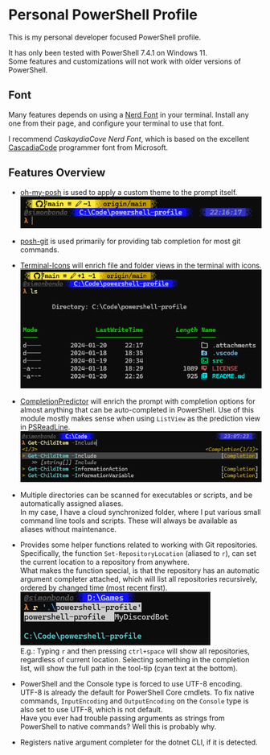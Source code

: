 # Personal PowerShell Profile

This is my personal developer focused PowerShell profile.

It has only been tested with PowerShell 7.4.1 on Windows 11.  
Some features and customizations will not work with older versions of PowerShell.

## Font

Many features depends on using a [Nerd Font] in your terminal.
Install any one from their page, and configure your terminal to use that font.

I recommend _CaskaydiaCove Nerd Font_, which is based on the excellent [CascadiaCode] programmer font from Microsoft.

## Features Overview

- [oh-my-posh] is used to apply a custom theme to the prompt itself.  
  ![ohmyposh-theme]

- [posh-git] is used primarily for providing tab completion for most git commands.

- [Terminal-Icons] will enrich file and folder views in the terminal with icons.  
  ![terminal-icons-theme]

- [CompletionPredictor] will enrich the prompt with completion options for almost anything that can be auto-completed in PowerShell. Use of this module mostly makes sense when using `ListView` as the prediction view in [PSReadLine].  
  ![completion-predictor]

- Multiple directories can be scanned for executables or scripts, and be automatically assigned aliases.  
  In my case, I have a cloud synchronized folder, where I put various small command line tools and scripts. These will always be available as aliases without maintenance.

- Provides some helper functions related to working with Git repositories. Specifically, the function `Set-RepositoryLocation` (aliased to `r`), can set the current location to a repository from anywhere.  
  What makes the function special, is that the repository has an automatic argument completer attached, which will list all repositories recursively, ordered by changed time (most recent first).  
  ![r-command]  
  E.g.: Typing `r` and then pressing `ctrl+space` will show all repositories, regardless of current location. Selecting something in the completion list, will show the full path in the tool-tip (cyan text at the bottom).

- PowerShell and the Console type is forced to use UTF-8 encoding.  
  UTF-8 is already the default for PowerShell Core cmdlets. To fix native commands, `InputEncoding` and `OutputEncoding` on the `Console` type is also set to use UTF-8, which is not default.  
  Have you ever had trouble passing arguments as strings from PowerShell to native commands? Well this is probably why.

- Registers native argument completer for the dotnet CLI, if it is detected.

[ohmyposh-theme]:.attachments/omp-theme.png
[terminal-icons-theme]:.attachments/terminal-icons-theme.png
[r-command]:.attachments/r-command.png
[completion-predictor]:.attachments/completion-predictor.png

[Nerd Font]:<https://www.nerdfonts.com/>
[CascadiaCode]:<https://github.com/microsoft/cascadia-code>
[oh-my-posh]:<https://ohmyposh.dev/>
[posh-git]:<https://dahlbyk.github.io/posh-git/>
[Terminal-Icons]:<https://github.com/devblackops/Terminal-Icons>
[CompletionPredictor]:<https://github.com/PowerShell/CompletionPredictor>
[PSReadLine]:<https://github.com/PowerShell/PSReadLine>
